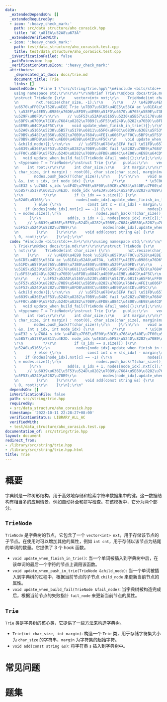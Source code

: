 ```yaml
---
data:
  _extendedDependsOn: []
  _extendedRequiredBy:
  - icon: ':heavy_check_mark:'
    path: src/data_structure/aho_corasick.hpp
    title: "AC \u81EA\u52A8\u673A"
  _extendedVerifiedWith:
  - icon: ':heavy_check_mark:'
    path: test/data_structure/aho_corasick.test.cpp
    title: test/data_structure/aho_corasick.test.cpp
  _isVerificationFailed: false
  _pathExtension: hpp
  _verificationStatusIcon: ':heavy_check_mark:'
  attributes:
    _deprecated_at_docs: docs/trie.md
    document_title: Trie
    links: []
  bundledCode: "#line 1 \"src/string/trie.hpp\"\n#include <bits/stdc++.h>\r\n\r\n\
    using namespace std;\r\n\r\n/*\r\n@brief Trie\r\n@docs docs/trie.md\r\n*/\r\n\r\
    \nstruct TrieNode {\r\n    vector<int> nxt;\r\n    TrieNode(int char_size) {\r\
    \n        nxt.resize(char_size, -1);\r\n    }\r\n    // \u4E00\u4E9B hook \u51FD\
    \u6570\uFF0C\u7528\u4E8E Trie \u7B97\u6CD5\u4EE5\u53CA ac \u81EA\u52A8\u673A,\
    \ \u53EF\u4EE5\u8986\u76D6\u8FD9\u4E9B\u51FD\u6570\u6765\u5B9E\u73B0\u4E00\u4E9B\
    \u529F\u80FD\r\n\r\n    // \u5F53\u52A0\u5165\u5230\u5B57\u5178\u6811\u540E\uFF0C\
    \u5BF9\u6700\u7EC8\u7684\u8282\u70B9(\u5F53\u524D\u8282\u70B9)\u8FDB\u884C\u4E00\
    \u4E9B\u64CD\u4F5C\r\n    void update_when_finish_in_trie(){};\r\n\r\n    // \u5F53\
    \u52A0\u5165\u5230\u5B57\u5178\u6811\u65F6\uFF0C\u6839\u636E\u5F53\u524D\u8282\
    \u70B9\u548C\u5B50\u8282\u70B9\u7684\u4FE1\u606F\uFF0C\u5BF9\u5F53\u524D\u8282\
    \u70B9\u8FDB\u884C\u4E00\u4E9B\u64CD\u4F5C\r\n    void update_when_push_in_trie(TrieNode\
    \ &child_node){};\r\n\r\n    // \u5F53\u6784\u5EFA fail \u51FD\u6570\u65F6\uFF0C\
    \u6839\u636E\u5F53\u524D\u8282\u70B9\u548C fail \u8282\u70B9\u7684\u4FE1\u606F\
    \uFF0C\u5BF9\u5F53\u524D\u8282\u70B9\u8FDB\u884C\u4E00\u4E9B\u64CD\u4F5C\r\n \
    \   void update_when_build_fail(TrieNode &fail_node){};\r\n};\r\n\r\ntemplate\
    \ <typename T = TrieNode>\r\nstruct Trie {\r\n   public:\r\n    vector<T> nodes;\r\
    \n    int root;\r\n\r\n    int char_size;\r\n    int margin;\r\n\r\n    Trie(int\
    \ char_size, int margin) : root(0), char_size(char_size), margin(margin) {\r\n\
    \        nodes.push_back(T(char_size));\r\n    }\r\n\r\n    void add(const string\
    \ &s, int s_idx, int node_idx) {\r\n        /*\r\n         * \u5C06\u5B57\u7B26\
    \u4E32 s \u7684 s_idx \u4F4D\u7F6E\u5F00\u59CB\u7684\u540E\u7F00\u52A0\u5165\u5230\
    \u5B57\u5178\u6811\u4E2D. node_idx \u4E3A\u5F53\u524D\u8282\u70B9\u7684\u4E0B\u6807\
    \r\n         */\r\n        if (s_idx == s.size()) {\r\n            // \u5B8C\u6210\
    \u52A0\u5165\r\n            nodes[node_idx].update_when_finish_in_trie();\r\n\
    \        } else {\r\n            const int c = s[s_idx] - margin;\r\n        \
    \    if (nodes[node_idx].nxt[c] == -1) {\r\n                nodes[node_idx].nxt[c]\
    \ = nodes.size();\r\n                nodes.push_back(T(char_size));\r\n      \
    \      }\r\n            add(s, s_idx + 1, nodes[node_idx].nxt[c]);\r\n       \
    \     // \u6839\u636E\u5F53\u524D\u8282\u70B9\u7684\u5B50\u8282\u70B9\u66F4\u65B0\
    \u5F53\u524D\u8282\u70B9\r\n            nodes[node_idx].update_when_push_in_trie(nodes[nodes[node_idx].nxt[c]]);\r\
    \n        }\r\n    }\r\n\r\n    void add(const string &s) {\r\n        add(s,\
    \ 0, root);\r\n    }\r\n};\r\n"
  code: "#include <bits/stdc++.h>\r\n\r\nusing namespace std;\r\n\r\n/*\r\n@brief\
    \ Trie\r\n@docs docs/trie.md\r\n*/\r\n\r\nstruct TrieNode {\r\n    vector<int>\
    \ nxt;\r\n    TrieNode(int char_size) {\r\n        nxt.resize(char_size, -1);\r\
    \n    }\r\n    // \u4E00\u4E9B hook \u51FD\u6570\uFF0C\u7528\u4E8E Trie \u7B97\
    \u6CD5\u4EE5\u53CA ac \u81EA\u52A8\u673A, \u53EF\u4EE5\u8986\u76D6\u8FD9\u4E9B\
    \u51FD\u6570\u6765\u5B9E\u73B0\u4E00\u4E9B\u529F\u80FD\r\n\r\n    // \u5F53\u52A0\
    \u5165\u5230\u5B57\u5178\u6811\u540E\uFF0C\u5BF9\u6700\u7EC8\u7684\u8282\u70B9\
    (\u5F53\u524D\u8282\u70B9)\u8FDB\u884C\u4E00\u4E9B\u64CD\u4F5C\r\n    void update_when_finish_in_trie(){};\r\
    \n\r\n    // \u5F53\u52A0\u5165\u5230\u5B57\u5178\u6811\u65F6\uFF0C\u6839\u636E\
    \u5F53\u524D\u8282\u70B9\u548C\u5B50\u8282\u70B9\u7684\u4FE1\u606F\uFF0C\u5BF9\
    \u5F53\u524D\u8282\u70B9\u8FDB\u884C\u4E00\u4E9B\u64CD\u4F5C\r\n    void update_when_push_in_trie(TrieNode\
    \ &child_node){};\r\n\r\n    // \u5F53\u6784\u5EFA fail \u51FD\u6570\u65F6\uFF0C\
    \u6839\u636E\u5F53\u524D\u8282\u70B9\u548C fail \u8282\u70B9\u7684\u4FE1\u606F\
    \uFF0C\u5BF9\u5F53\u524D\u8282\u70B9\u8FDB\u884C\u4E00\u4E9B\u64CD\u4F5C\r\n \
    \   void update_when_build_fail(TrieNode &fail_node){};\r\n};\r\n\r\ntemplate\
    \ <typename T = TrieNode>\r\nstruct Trie {\r\n   public:\r\n    vector<T> nodes;\r\
    \n    int root;\r\n\r\n    int char_size;\r\n    int margin;\r\n\r\n    Trie(int\
    \ char_size, int margin) : root(0), char_size(char_size), margin(margin) {\r\n\
    \        nodes.push_back(T(char_size));\r\n    }\r\n\r\n    void add(const string\
    \ &s, int s_idx, int node_idx) {\r\n        /*\r\n         * \u5C06\u5B57\u7B26\
    \u4E32 s \u7684 s_idx \u4F4D\u7F6E\u5F00\u59CB\u7684\u540E\u7F00\u52A0\u5165\u5230\
    \u5B57\u5178\u6811\u4E2D. node_idx \u4E3A\u5F53\u524D\u8282\u70B9\u7684\u4E0B\u6807\
    \r\n         */\r\n        if (s_idx == s.size()) {\r\n            // \u5B8C\u6210\
    \u52A0\u5165\r\n            nodes[node_idx].update_when_finish_in_trie();\r\n\
    \        } else {\r\n            const int c = s[s_idx] - margin;\r\n        \
    \    if (nodes[node_idx].nxt[c] == -1) {\r\n                nodes[node_idx].nxt[c]\
    \ = nodes.size();\r\n                nodes.push_back(T(char_size));\r\n      \
    \      }\r\n            add(s, s_idx + 1, nodes[node_idx].nxt[c]);\r\n       \
    \     // \u6839\u636E\u5F53\u524D\u8282\u70B9\u7684\u5B50\u8282\u70B9\u66F4\u65B0\
    \u5F53\u524D\u8282\u70B9\r\n            nodes[node_idx].update_when_push_in_trie(nodes[nodes[node_idx].nxt[c]]);\r\
    \n        }\r\n    }\r\n\r\n    void add(const string &s) {\r\n        add(s,\
    \ 0, root);\r\n    }\r\n};\r\n"
  dependsOn: []
  isVerificationFile: false
  path: src/string/trie.hpp
  requiredBy:
  - src/data_structure/aho_corasick.hpp
  timestamp: '2022-10-11 22:28:27+08:00'
  verificationStatus: LIBRARY_ALL_AC
  verifiedWith:
  - test/data_structure/aho_corasick.test.cpp
documentation_of: src/string/trie.hpp
layout: document
redirect_from:
- /library/src/string/trie.hpp
- /library/src/string/trie.hpp.html
title: Trie
---
```

# 概要
字典树是一种树形结构，用于高效地存储和检索字符串数据集中的键。这一数据结构有相当多的应用情景，例如自动补全和拼写检查。在该模板中，它分为两个部分。
## `TrieNode`
`TrieNode` 是字典树的节点，它包含了一个 `vector<int> nxt`，用于存储该节点的子节点。在使用时可以增加其他的属性，例如 `int cnt`，用于存储以该节点为结尾的单词的数量。它提供了 3 个 hook 函数。
- `void update_when_finish_in_trie()`: 当一个单词被插入到字典树中后，在该单词的最后一个字符的节点上调用该函数。
- `void update_when_push_in_trie(TrieNode &child_node)`: 当一个单词被插入到字典树的过程中，根据当前节点的子节点 `child_node` 来更新当前节点的属性。
- `void update_when_build_fail(TrieNode &fail_node)`: 当字典树被构造完成后，根据当前节点的失败指针 `fail_node` 来更新当前节点的属性。

## `Trie`
`Trie` 类是字典树的核心类，它提供了一些方法来构造字典树。
- `Trie(int char_size, int margin)`: 构造一个 `Trie` 类，用于存储字符集大小为 `char_size` 的字符串，`margin` 为字符集的起始字符。
- `void add(const string &s)`: 将字符串 `s` 插入到字典树中。

# 常见问题

# 题集